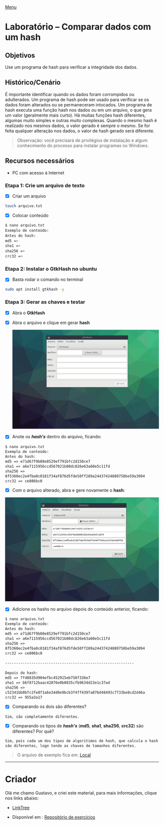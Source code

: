 [Menu](../README.md)

# Laboratório – Comparar dados com um hash

## Objetivos

Use um programa de hash para verificar a integridade dos dados.

## Histórico/Cenário

É importante identificar quando os dados foram corrompidos ou adulterados. Um programa de hash pode ser usado para verificar se os dados foram alterados ou se permaneceram intocados. Um programa de hash executa uma função hash nos dados ou em um arquivo, o que gera um valor (geralmente mais curto). Há muitas funções hash diferentes, algumas muito simples e outras muito complexas. Quando o mesmo hash é realizado nos mesmos dados, o valor gerado é sempre o mesmo. Se for feita qualquer alteração nos dados, o valor de hash gerado será diferente.

>  Observação: você precisará de privilégios de instalação e algum conhecimento do processo para instalar programas no Windows.

## Recursos necessários

* PC com acesso à Internet

### Etapa 1: Crie um arquivo de texto

- [x] Criar um arquivo

```bash
touch arquivo.txt
```

- [x] Colocar conteúdo

```bash
$ nano arquivo.txt
Exemplo de conteúdo:
Antes do hash:
md5 =>
sha1 =>
sha256 =>
crc32 =>
```

### Etapa 2: Instalar o GtkHash no ubuntu

- [x] Basta rodar o comando no terminal

```bash
sudo apt install gtkhash -y
```

  ### Etapa 3: Gerar as chaves e testar

- [x] Abra o **GtkHash**

- [x] Abra o arquivo e clique em gerar **hash**

  ![tela1](img/tela01.gif)

- [x] Anote os **_hash's_** dentro do arquivo, ficando:

```
$ nano arquivo.txt
Exemplo de conteúdo:
Antes do hash:
md5 => e71d67f9b08e8529ef791bfc2d150ce7
sha1 => a6e7115956ccd567021b80dc826e63a60e5c11fd
sha256 => 8f5360ec2e4fba0c0181f34af876d5fde50ff289a24437424889758be59a3094
crc32 => ce806bc0
```

- [x] Com o arquivo alterado, abra e gere novamente o **hash**:

![tela2](img/tela02.gif)

- [x] Adicione os hashs no arquivo depois do conteúdo anterior, ficando:

```
$ nano arquivo.txt
Exemplo de conteúdo:
Antes do hash:
md5 => e71d67f9b08e8529ef791bfc2d150ce7
sha1 => a6e7115956ccd567021b80dc826e63a60e5c11fd
sha256 => 8f5360ec2e4fba0c0181f34af876d5fde50ff289a24437424889758be59a3094
crc32 => ce806bc0

-----------------------------------------------------------

Depois do hash:
md5 => 7fd8835d904efbc452915eb758f336e7
sha1 => b6f8712baac42076e0b0835cfb9634d23e1c37ad
sha256 => c52341bb0bfc2fe8f1a6e34d0e9bcb3f4ff439fa076d48493c7733be8cd2d46a
crc32 => 955a3a17

```

- [x] Comparando os dois são diferentes?

```
Sim, são completamente diferentes.
```

- [x] Comparando os tipos de **_hash's_** (**md5**, **sha1**, **sha256**, **crc32**) são diferentes? Por quê?

```
Sim, pois cada um dos tipos de algoritimos de hash, que calcula o hash são diferentes, logo tendo as chaves de tamanhos diferentes.
```



> O arquivo de exemplo fica em: [Local](exemplos/seguranca/arquivo.txt)

***

# Criador
Olá me chamo Gustavo, e criei este material, para mais informações, clique nos links abaixo:

* [LinkTree](https://www.linktree.com.br/gusleaooliveira)


* Disponível em : [Repositório de exercícios](https://gusleaooliveira.github.io/posts/)
